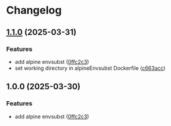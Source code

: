 # Changelog

## [1.1.0](https://github.com/trowaflo/docker-custom-images/compare/alpineEnvsubst-v1.0.0...alpineEnvsubst-v1.1.0) (2025-03-31)


### Features

* add alpine envsubst ([0ffc2c3](https://github.com/trowaflo/docker-custom-images/commit/0ffc2c39cd591a73564346cd4793c1221b1c0aee))
* set working directory in alpineEnvsubst Dockerfile ([c663acc](https://github.com/trowaflo/docker-custom-images/commit/c663accc8cf2e21347049b989ca4fd285ace5f9c))

## 1.0.0 (2025-03-30)


### Features

* add alpine envsubst ([0ffc2c3](https://github.com/trowaflo/docker-custom-images/commit/0ffc2c39cd591a73564346cd4793c1221b1c0aee))
